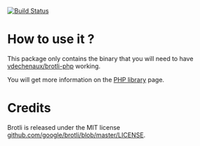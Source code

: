[![Build Status](https://travis-ci.org/vdechenaux/brotli-bin-amd64.svg?branch=master)](https://travis-ci.org/vdechenaux/brotli-bin-amd64)

# How to use it ?
This package only contains the binary that you will need to have [vdechenaux/brotli-php](https://github.com/vdechenaux/brotli-php) working.

You will get more information on the [PHP library]((https://github.com/vdechenaux/brotli-php)) page.

# Credits
Brotli is released under the MIT license [github.com/google/brotli/blob/master/LICENSE](https://github.com/google/brotli/blob/master/LICENSE).
